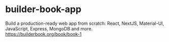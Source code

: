 # builder-book-app
Build a production-ready web app from scratch: React, NextJS, Material-UI, JavaScript, Express, MongoDB and more. https://builderbook.org/book/book-1
